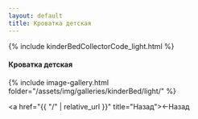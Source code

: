 ```yaml
---
layout: default
title: Кроватка детская
---
```


{% include kinderBedCollectorCode_light.html %}

#### Кроватка детская

{% include image-gallery.html folder="/assets/img/galleries/kinderBed/light/" %}

<a href="{{ "/"  | relative_url }}" title="Назад"><span>&#8592;Назад</span></a>

